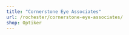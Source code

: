 ```yaml
---
title: "Cornerstone Eye Associates"
url: /rochester/cornerstone-eye-associates/
shop: Optiker
---
```

